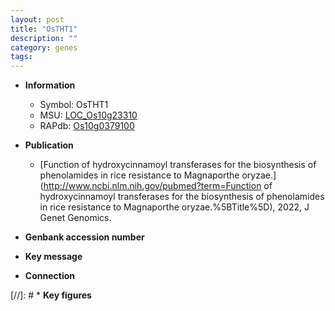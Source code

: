 ```yaml
---
layout: post
title: "OsTHT1"
description: ""
category: genes
tags: 
---
```


* **Information**  
    + Symbol: OsTHT1  
    + MSU: [LOC_Os10g23310](http://rice.uga.edu/cgi-bin/ORF_infopage.cgi?orf=LOC_Os10g23310)  
    + RAPdb: [Os10g0379100](https://rapdb.dna.affrc.go.jp/locus/?name=Os10g0379100)  

* **Publication**  
    + [Function of hydroxycinnamoyl transferases for the biosynthesis of phenolamides in rice resistance to Magnaporthe oryzae.](http://www.ncbi.nlm.nih.gov/pubmed?term=Function of hydroxycinnamoyl transferases for the biosynthesis of phenolamides in rice resistance to Magnaporthe oryzae.%5BTitle%5D), 2022, J Genet Genomics.

* **Genbank accession number**  

* **Key message**  

* **Connection**  

[//]: # * **Key figures**  


